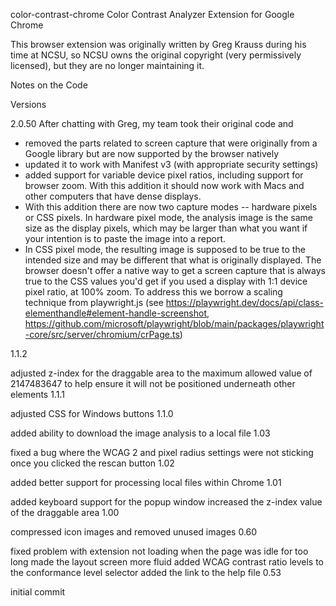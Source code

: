 color-contrast-chrome
Color Contrast Analyzer Extension for Google Chrome

This browser extension was originally written by Greg Krauss during his time at NCSU, so NCSU owns the original copyright (very permissively licensed), but they are no longer maintaining it.

Notes on the Code

Versions

2.0.50
After chatting with Greg, my team took their original code and
- removed the parts related to screen capture that were originally from a Google library but are now supported by the browser natively
- updated it to work with Manifest v3 (with appropriate security settings)
- added support for variable device pixel ratios, including support for browser zoom.  With this addition it should now work with Macs and other computers that have dense displays.
- With this addition there are now two capture modes -- hardware pixels or CSS pixels. In hardware pixel mode, the analysis image is the same size as the display pixels, which may be larger than what you want if your intention is to paste the image into a report.
- In CSS pixel mode, the resulting image is supposed to be true to the intended size and may be different that what is originally displayed.
  The browser doesn't offer a native way to get a screen capture that is always true to the CSS values you'd get if you used a display with 1:1 device pixel ratio, at 100% zoom.
  To address this we borrow a scaling technique from playwright.js (see https://playwright.dev/docs/api/class-elementhandle#element-handle-screenshot, https://github.com/microsoft/playwright/blob/main/packages/playwright-core/src/server/chromium/crPage.ts)

1.1.2

adjusted z-index for the draggable area to the maximum allowed value of 2147483647 to help ensure it will not be positioned underneath other elements
1.1.1

adjusted CSS for Windows buttons
1.1.0

added ability to download the image analysis to a local file
1.03

fixed a bug where the WCAG 2 and pixel radius settings were not sticking once you clicked the rescan button
1.02

added better support for processing local files within Chrome
1.01

added keyboard support for the popup window
increased the z-index value of the draggable area
1.00

compressed icon images and removed unused images
0.60

fixed problem with extension not loading when the page was idle for too long
made the layout screen more fluid
added WCAG contrast ratio levels to the conformance level selector
added the link to the help file
0.53

initial commit
